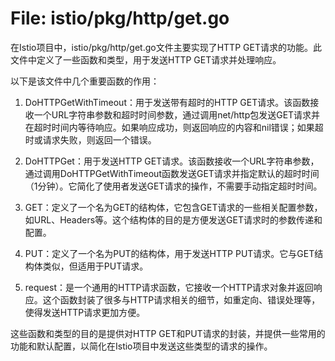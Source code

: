 # File: istio/pkg/http/get.go

在Istio项目中，istio/pkg/http/get.go文件主要实现了HTTP GET请求的功能。此文件中定义了一些函数和类型，用于发送HTTP GET请求并处理响应。

以下是该文件中几个重要函数的作用：

1. DoHTTPGetWithTimeout：用于发送带有超时的HTTP GET请求。该函数接收一个URL字符串参数和超时时间参数，通过调用net/http包发送GET请求并在超时时间内等待响应。如果响应成功，则返回响应的内容和nil错误；如果超时或请求失败，则返回一个错误。

2. DoHTTPGet：用于发送HTTP GET请求。该函数接收一个URL字符串参数，通过调用DoHTTPGetWithTimeout函数发送GET请求并指定默认的超时时间（1分钟）。它简化了使用者发送GET请求的操作，不需要手动指定超时时间。

3. GET：定义了一个名为GET的结构体，它包含GET请求的一些相关配置参数，如URL、Headers等。这个结构体的目的是方便发送GET请求时的参数传递和配置。

4. PUT：定义了一个名为PUT的结构体，用于发送HTTP PUT请求。它与GET结构体类似，但适用于PUT请求。

5. request：是一个通用的HTTP请求函数，它接收一个HTTP请求对象并返回响应。这个函数封装了很多与HTTP请求相关的细节，如重定向、错误处理等，使得发送HTTP请求更加方便。

这些函数和类型的目的是提供对HTTP GET和PUT请求的封装，并提供一些常用的功能和默认配置，以简化在Istio项目中发送这些类型的请求的操作。

